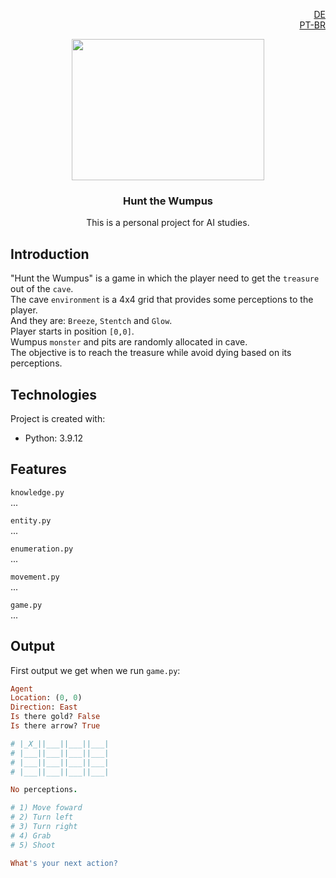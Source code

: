 <p align="right">
  <a>
    <img src="https://cdn-icons-png.flaticon.com/512/3909/3909219.png" width="14" height="14">
    <a href="link"> DE</a>
    <br>
    <img src="https://cdn-icons-png.flaticon.com/512/3909/3909370.png" width="14" height="14">
    <a href="link"> PT-BR</a>
  </a>
</p>

<p align="center">
  <a>
    <img src="https://external-preview.redd.it/89YLIhzlwSzVHq9ZKIgD4ySf8JHmQThqS9oJGCdo73w.jpg?auto=webp&s=a04778fdb64d396eec7800f18e0b97e6011a2df5" width="308" height="226">
  </a>
</p>

<h3 align="center">Hunt the Wumpus</h3>

<p align="center">
  This is a personal project for AI studies.
</p>

## Introduction
"Hunt the Wumpus" is a game in which the player need to get the ```treasure``` out of the ```cave```.<br>
The cave ```environment``` is a 4x4 grid that provides some perceptions to the player.<br>
And they are: ```Breeze```, ```Stentch``` and ```Glow```.<br>
Player starts in position ```[0,0]```.<br>
Wumpus ```monster``` and pits are randomly allocated in cave.<br>
The objective is to reach the treasure while avoid dying based on its perceptions.<br>


## Technologies
Project is created with:
* Python: 3.9.12

## Features
```knowledge.py```<br />
...

```entity.py```<br />
...

```enumeration.py```<br />
...

```movement.py```<br />
...

```game.py```<br />
...

## Output
First output we get when we run ```game.py```:

``` Ruby
Agent
Location: (0, 0)
Direction: East
Is there gold? False
Is there arrow? True

# |_X_||___||___||___|
# |___||___||___||___|
# |___||___||___||___|
# |___||___||___||___|

No perceptions.

# 1) Move foward
# 2) Turn left
# 3) Turn right
# 4) Grab
# 5) Shoot

What's your next action?
